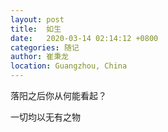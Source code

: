 ```yaml
---
layout: post
title:  如生
date:   2020-03-14 02:14:12 +0800
categories: 随记
author: 崔秉龙
location: Guangzhou, China
---
```




落阳之后你从何能看起？

一切均以无有之物